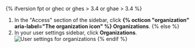 {% ifversion fpt or ghec or ghes > 3.4 or ghae > 3.4 %}
1. In the "Access" section of the sidebar, click **{% octicon "organization" aria-label="The organization icon" %} Organizations**.
{% else %}
1. In your user settings sidebar, click **Organizations**.
![User settings for organizations](/assets/images/help/settings/settings-user-orgs.png)
{% endif %}
